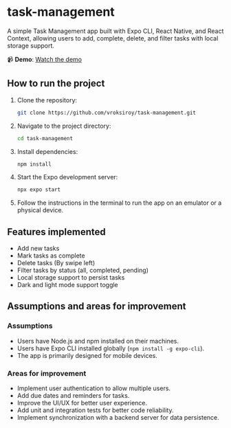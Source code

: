 # task-management
A simple Task Management app built with Expo CLI, React Native, and React Context, allowing users to add, complete, delete, and filter tasks with local storage support.

📹 **Demo**: [Watch the demo](https://drive.google.com/drive/folders/1VtAA8N3NbbQr4ZMARhX-Z1Z8KdsBU5Nh)

## How to run the project
1. Clone the repository:
    ```sh
    git clone https://github.com/vroksiroy/task-management.git
    ```
2. Navigate to the project directory:
    ```sh
    cd task-management
    ```
3. Install dependencies:
    ```sh
    npm install
    ```
4. Start the Expo development server:
    ```sh
    npx expo start
    ```
5. Follow the instructions in the terminal to run the app on an emulator or a physical device.

## Features implemented
- Add new tasks
- Mark tasks as complete
- Delete tasks (By swipe left)
- Filter tasks by status (all, completed, pending)
- Local storage support to persist tasks
- Dark and light mode support toggle

## Assumptions and areas for improvement
### Assumptions
- Users have Node.js and npm installed on their machines.
- Users have Expo CLI installed globally (`npm install -g expo-cli`).
- The app is primarily designed for mobile devices.

### Areas for improvement
- Implement user authentication to allow multiple users.
- Add due dates and reminders for tasks.
- Improve the UI/UX for better user experience.
- Add unit and integration tests for better code reliability.
- Implement synchronization with a backend server for data persistence.